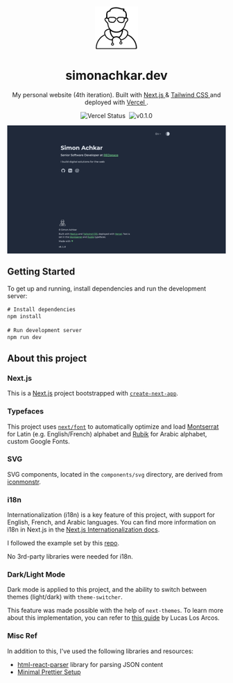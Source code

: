<div align='center'>
    <img alt='Logo' src='public/logo.png'
        width='100' />
</div>

<h1 align='center'>simonachkar.dev</h1>

<p align='center'>
    My personal website (4th iteration). Built with
    <a href='https://nextjs.org' target='_blank'>
        Next.js
    </a>
    &
    <a href='https://tailwindcss.com' target='_blank'>
        Tailwind CSS
    </a>
    and deployed with
    <a href='https://vercel.com' target='_blank' rel='noreferrer'>
        Vercel
    </a>
    .
</p>

<p align='center'>
    <img src='https://vercelbadge.vercel.app/api/simonachkar/simonachkar.dev' alt='Vercel Status' />
    <img style='padding-left: 5px' src='https://img.shields.io/badge/release-v.0.1.0-blue' alt='v0.1.0' />
</p>

<div style='display: flex; gap: 10px; justify-content: center; margin: auto'>
    <img src='./assets//demo.png' alt='Demo' />
</div>

## Getting Started

To get up and running, install dependencies and run the development server:

```
# Install dependencies
npm install

# Run development server
npm run dev
```

## About this project

### Next.js

This is a [Next.js](https://nextjs.org/) project bootstrapped with [`create-next-app`](https://github.com/vercel/next.js/tree/canary/packages/create-next-app).

### Typefaces

This project uses [`next/font`](https://nextjs.org/docs/basic-features/font-optimization) to automatically optimize and load [Montserrat](https://fonts.google.com/specimen/Montserrat) for Latin (e.g. English/French) alphabet and [Rubik](https://fonts.google.com/specimen/Rubik) for Arabic alphabet, custom Google Fonts.

### SVG

SVG components, located in the `components/svg` directory, are derived from [iconmonstr](https://iconmonstr.com).

### i18n

Internationalization (i18n) is a key feature of this project, with support for English, French, and Arabic languages. You can find more information on i18n in Next.js in the [Next.js Internationalization docs](https://nextjs.org/docs/app/building-your-application/routing/internationalization).

I followed the example set by this [repo](https://github.com/vercel/next.js/tree/canary/examples/app-dir-i18n-routing).

No 3rd-party libraries were needed for i18n.

### Dark/Light Mode

Dark mode is applied to this project, and the ability to switch between themes (light/dark) with `theme-switcher`.

This feature was made possible with the help of `next-themes`. To learn more about this implementation, you can refer to [this guide](https://www.linkedin.com/pulse/implement-dark-mode-tailwindcss-nextjs13-app-5-simple-lucas-los-arcos/) by Lucas Los Arcos.

### Misc Ref

In addition to this, I've used the following libraries and resources:

- [html-react-parser](https://www.npmjs.com/package/html-react-parser) library for parsing JSON content
- [Minimal Prettier Setup](https://blog.stackademic.com/effortless-code-formatting-setting-up-prettier-with-next-js-13-460cbc6bbe2c)
